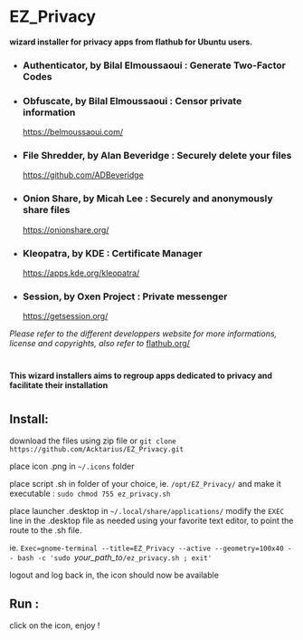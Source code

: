 # EZ_Privacy
**wizard installer for privacy apps from flathub for Ubuntu users.**

* ### Authenticator, by Bilal Elmoussaoui : Generate Two-Factor Codes
* ### Obfuscate, by Bilal Elmoussaoui : Censor private information  
  https://belmoussaoui.com/
* ### File Shredder, by Alan Beveridge : Securely delete your files  
  https://github.com/ADBeveridge
* ### Onion Share, by Micah Lee : Securely and anonymously share files 
  https://onionshare.org/
* ### Kleopatra, by KDE : Certificate Manager
  https://apps.kde.org/kleopatra/
* ### Session, by Oxen Project : Private messenger
  https://getsession.org/

*Please refer to the different developpers website for more informations, license and copyrights,
also refer to* 
[flathub.org/](https://flathub.org/)

#
**This wizard installers aims to regroup apps dedicated to privacy and facilitate their installation**
#
## Install:
download the files using zip file or
`git clone https://github.com/Acktarius/EZ_Privacy.git`

place icon .png in `~/.icons` folder

place script .sh in folder of your choice, ie. `/opt/EZ_Privacy/`
and make it executable :
`sudo chmod 755 ez_privacy.sh`

place launcher .desktop in `~/.local/share/applications/`
modify the `EXEC` line in the .desktop file as needed using your favorite text editor, 
to point the route to the .sh file.

ie. `Exec=gnome-terminal --title=EZ_Privacy --active --geometry=100x40 -- bash -c 'sudo `*your_path_to*`/ez_privacy.sh ; exit'`

logout and log back in,
  the icon should now be available

  ## Run :
  click on the icon, enjoy !
